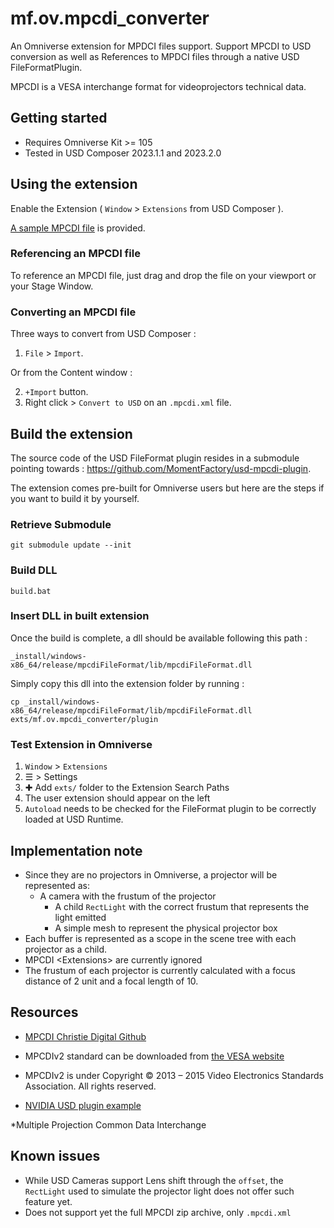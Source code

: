 # mf.ov.mpcdi_converter

An Omniverse extension for MPDCI files support.
Support MPCDI to USD conversion as well as References to MPDCI files through a native USD FileFormatPlugin.

MPCDI is a VESA interchange format for videoprojectors technical data.

## Getting started

- Requires Omniverse Kit >= 105
- Tested in USD Composer 2023.1.1 and 2023.2.0

## Using the extension

Enable the Extension ( `Window` > `Extensions` from USD Composer ).

[A sample MPCDI file](./exts/mf.ov.mpcdi_converter/mf/ov/mpcdi_converter/sample/Cube-mapping.mpcdi.xml) is provided.

### Referencing an MPCDI file

To reference an MPCDI file, just drag and drop the file on your viewport or your Stage Window. 

### Converting an MPCDI file

Three ways to convert from USD Composer :
1. `File` > `Import`.

Or from the Content window :

2. `+Import` button.
3. Right click > `Convert to USD` on an `.mpcdi.xml` file.

## Build the extension

The source code of the USD FileFormat plugin resides in a submodule pointing towards : https://github.com/MomentFactory/usd-mpcdi-plugin. 

The extension comes pre-built for Omniverse users but here are the steps if you want to build it by yourself.  

### Retrieve Submodule

`git submodule update --init`

### Build DLL

`build.bat`

### Insert DLL in built extension

Once the build is complete, a dll should be available following this path :

`_install/windows-x86_64/release/mpcdiFileFormat/lib/mpcdiFileFormat.dll`

Simply copy this dll into the extension folder by running : 

`cp _install/windows-x86_64/release/mpcdiFileFormat/lib/mpcdiFileFormat.dll exts/mf.ov.mpcdi_converter/plugin`

### Test Extension in Omniverse

1. `Window` > `Extensions`
2. ☰ > Settings
3. ✚ Add `exts/` folder to the Extension Search Paths
4. The user extension should appear on the left
5. `Autoload` needs to be checked for the FileFormat plugin to be correctly loaded at USD Runtime. 

## Implementation note
- Since they are no projectors in Omniverse, a projector will be represented as:
  - A camera with the frustum of the projector
    - A child `RectLight` with the correct frustum that represents the light emitted
	- A simple mesh to represent the physical projector box
- Each buffer is represented as a scope in the scene tree with each projector as a child.
- MPCDI \<Extensions\> are currently ignored
- The frustum of each projector is currently calculated with a focus distance of 2 unit and a focal length of 10.
 
## Resources
- [MPCDI Christie Digital Github](https://github.com/ChristieDigital/mpcdi/blob/master/MPCDI_explained.md)
- MPCDIv2 standard can be downloaded from [the VESA website](https://vesa.org/vesa-standards/)
- MPCDIv2 is under Copyright © 2013 – 2015 Video Electronics Standards Association. All rights reserved.

- [NVIDIA USD plugin example](https://github.com/NVIDIA-Omniverse/usd-plugin-samples)

*Multiple Projection Common Data Interchange

## Known issues

- While USD Cameras support Lens shift through the `offset`, the `RectLight` used to simulate the projector light does not offer such feature yet. 
- Does not support yet the full MPCDI zip archive, only `.mpcdi.xml`
